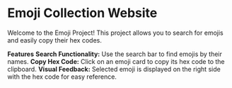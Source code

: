 # Emoji Collection Website
Welcome to the Emoji Project! This project allows you to search for emojis and easily copy their hex codes.

**Features**
**Search Functionality:** Use the search bar to find emojis by their names.
**Copy Hex Code:** Click on an emoji card to copy its hex code to the clipboard.
**Visual Feedback:** Selected emoji is displayed on the right side with the hex code for easy reference.
